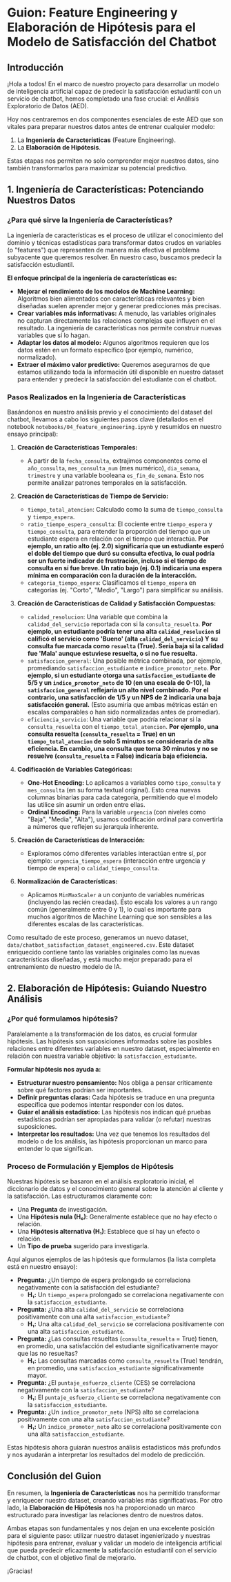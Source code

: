 # Guion: Feature Engineering y Elaboración de Hipótesis para el Modelo de Satisfacción del Chatbot

## Introducción

¡Hola a todos! En el marco de nuestro proyecto para desarrollar un modelo de inteligencia artificial capaz de predecir la satisfacción estudiantil con un servicio de chatbot, hemos completado una fase crucial: el Análisis Exploratorio de Datos (AED).

Hoy nos centraremos en dos componentes esenciales de este AED que son vitales para preparar nuestros datos antes de entrenar cualquier modelo:
1.  La **Ingeniería de Características** (Feature Engineering).
2.  La **Elaboración de Hipótesis**.

Estas etapas nos permiten no solo comprender mejor nuestros datos, sino también transformarlos para maximizar su potencial predictivo.

## 1. Ingeniería de Características: Potenciando Nuestros Datos

### ¿Para qué sirve la Ingeniería de Características?

La ingeniería de características es el proceso de utilizar el conocimiento del dominio y técnicas estadísticas para transformar datos crudos en variables (o "features") que representen de manera más efectiva el problema subyacente que queremos resolver. En nuestro caso, buscamos predecir la satisfacción estudiantil.

**El enfoque principal de la ingeniería de características es:**

*   **Mejorar el rendimiento de los modelos de Machine Learning:** Algoritmos bien alimentados con características relevantes y bien diseñadas suelen aprender mejor y generar predicciones más precisas.
*   **Crear variables más informativas:** A menudo, las variables originales no capturan directamente las relaciones complejas que influyen en el resultado. La ingeniería de características nos permite construir nuevas variables que sí lo hagan.
*   **Adaptar los datos al modelo:** Algunos algoritmos requieren que los datos estén en un formato específico (por ejemplo, numérico, normalizado).
*   **Extraer el máximo valor predictivo:** Queremos asegurarnos de que estamos utilizando toda la información útil disponible en nuestro dataset para entender y predecir la satisfacción del estudiante con el chatbot.

### Pasos Realizados en la Ingeniería de Características

Basándonos en nuestro análisis previo y el conocimiento del dataset del chatbot, llevamos a cabo los siguientes pasos clave (detallados en el notebook `notebooks/04_feature_engineering.ipynb` y resumidos en nuestro ensayo principal):

1.  **Creación de Características Temporales:**
    *   A partir de la `fecha_consulta`, extrajimos componentes como el `año_consulta`, `mes_consulta_num` (mes numérico), `dia_semana`, `trimestre` y una variable booleana `es_fin_de_semana`. Esto nos permite analizar patrones temporales en la satisfacción.

2.  **Creación de Características de Tiempo de Servicio:**
    *   `tiempo_total_atencion`: Calculado como la suma de `tiempo_consulta` y `tiempo_espera`.
    *   `ratio_tiempo_espera_consulta`: El cociente entre `tiempo_espera` y `tiempo_consulta`, para entender la proporción del tiempo que un estudiante espera en relación con el tiempo que interactúa. **Por ejemplo, un ratio alto (ej. 2.0) significaría que un estudiante esperó el doble del tiempo que duró su consulta efectiva, lo cual podría ser un fuerte indicador de frustración, incluso si el tiempo de consulta en sí fue breve. Un ratio bajo (ej. 0.1) indicaría una espera mínima en comparación con la duración de la interacción.**
    *   `categoria_tiempo_espera`: Clasificamos el `tiempo_espera` en categorías (ej. "Corto", "Medio", "Largo") para simplificar su análisis.

3.  **Creación de Características de Calidad y Satisfacción Compuestas:**
    *   `calidad_resolucion`: Una variable que combina la `calidad_del_servicio` reportada con si la `consulta_resuelta`. **Por ejemplo, un estudiante podría tener una alta `calidad_resolucion` si calificó el servicio como 'Bueno' (alta `calidad_del_servicio`) Y su consulta fue marcada como `resuelta` (True). Sería baja si la calidad fue 'Mala' aunque estuviese resuelta, o si no fue resuelta.**
    *   `satisfaccion_general`: Una posible métrica combinada, por ejemplo, promediando `satisfaccion_estudiante` e `indice_promotor_neto`. **Por ejemplo, si un estudiante otorga una `satisfaccion_estudiante` de 5/5 y un `indice_promotor_neto` de 10 (en una escala de 0-10), la `satisfaccion_general` reflejaría un alto nivel combinado. Por el contrario, una satisfacción de 1/5 y un NPS de 2 indicaría una baja satisfacción general.** (Esto asumiría que ambas métricas están en escalas comparables o han sido normalizadas antes de promediar).
    *   `eficiencia_servicio`: Una variable que podría relacionar si la `consulta_resuelta` con el `tiempo_total_atencion`. **Por ejemplo, una consulta resuelta (`consulta_resuelta` = True) en un `tiempo_total_atencion` de solo 5 minutos se consideraría de alta eficiencia. En cambio, una consulta que toma 30 minutos y no se resuelve (`consulta_resuelta` = False) indicaría baja eficiencia.**

4.  **Codificación de Variables Categóricas:**
    *   **One-Hot Encoding:** Lo aplicamos a variables como `tipo_consulta` y `mes_consulta` (en su forma textual original). Esto crea nuevas columnas binarias para cada categoría, permitiendo que el modelo las utilice sin asumir un orden entre ellas.
    *   **Ordinal Encoding:** Para la variable `urgencia` (con niveles como "Baja", "Media", "Alta"), usamos codificación ordinal para convertirla a números que reflejen su jerarquía inherente.

5.  **Creación de Características de Interacción:**
    *   Exploramos cómo diferentes variables interactúan entre sí, por ejemplo: `urgencia_tiempo_espera` (interacción entre urgencia y tiempo de espera) o `calidad_tiempo_consulta`.

6.  **Normalización de Características:**
    *   Aplicamos `MinMaxScaler` a un conjunto de variables numéricas (incluyendo las recién creadas). Esto escala los valores a un rango común (generalmente entre 0 y 1), lo cual es importante para muchos algoritmos de Machine Learning que son sensibles a las diferentes escalas de las características.

Como resultado de este proceso, generamos un nuevo dataset, `data/chatbot_satisfaction_dataset_engineered.csv`. Este dataset enriquecido contiene tanto las variables originales como las nuevas características diseñadas, y está mucho mejor preparado para el entrenamiento de nuestro modelo de IA.

## 2. Elaboración de Hipótesis: Guiando Nuestro Análisis

### ¿Por qué formulamos hipótesis?

Paralelamente a la transformación de los datos, es crucial formular hipótesis. Las hipótesis son suposiciones informadas sobre las posibles relaciones entre diferentes variables en nuestro dataset, especialmente en relación con nuestra variable objetivo: la `satisfaccion_estudiante`.

**Formular hipótesis nos ayuda a:**

*   **Estructurar nuestro pensamiento:** Nos obliga a pensar críticamente sobre qué factores podrían ser importantes.
*   **Definir preguntas claras:** Cada hipótesis se traduce en una pregunta específica que podemos intentar responder con los datos.
*   **Guiar el análisis estadístico:** Las hipótesis nos indican qué pruebas estadísticas podrían ser apropiadas para validar (o refutar) nuestras suposiciones.
*   **Interpretar los resultados:** Una vez que tenemos los resultados del modelo o de los análisis, las hipótesis proporcionan un marco para entender lo que significan.

### Proceso de Formulación y Ejemplos de Hipótesis

Nuestras hipótesis se basaron en el análisis exploratorio inicial, el diccionario de datos y el conocimiento general sobre la atención al cliente y la satisfacción. Las estructuramos claramente con:

*   Una **Pregunta** de investigación.
*   Una **Hipótesis nula (H₀)**: Generalmente establece que no hay efecto o relación.
*   Una **Hipótesis alternativa (H₁)**: Establece que sí hay un efecto o relación.
*   Un **Tipo de prueba** sugerido para investigarla.

Aquí algunos ejemplos de las hipótesis que formulamos (la lista completa está en nuestro ensayo):

*   **Pregunta:** ¿Un tiempo de espera prolongado se correlaciona negativamente con la satisfacción del estudiante?
    *   **H₁:** Un `tiempo_espera` prolongado se correlaciona negativamente con la `satisfaccion_estudiante`.
*   **Pregunta:** ¿Una alta `calidad_del_servicio` se correlaciona positivamente con una alta `satisfaccion_estudiante`?
    *   **H₁:** Una alta `calidad_del_servicio` se correlaciona positivamente con una alta `satisfaccion_estudiante`.
*   **Pregunta:** ¿Las consultas resueltas (`consulta_resuelta` = True) tienen, en promedio, una satisfacción del estudiante significativamente mayor que las no resueltas?
    *   **H₁:** Las consultas marcadas como `consulta_resuelta` (True) tendrán, en promedio, una `satisfaccion_estudiante` significativamente mayor.
*   **Pregunta:** ¿El `puntaje_esfuerzo_cliente` (CES) se correlaciona negativamente con la `satisfaccion_estudiante`?
    *   **H₁:** El `puntaje_esfuerzo_cliente` se correlaciona negativamente con la `satisfaccion_estudiante`.
*   **Pregunta:** ¿Un `indice_promotor_neto` (NPS) alto se correlaciona positivamente con una alta `satisfaccion_estudiante`?
    *   **H₁:** Un `indice_promotor_neto` alto se correlaciona positivamente con una alta `satisfaccion_estudiante`.

Estas hipótesis ahora guiarán nuestros análisis estadísticos más profundos y nos ayudarán a interpretar los resultados del modelo de predicción.

## Conclusión del Guion

En resumen, la **Ingeniería de Características** nos ha permitido transformar y enriquecer nuestro dataset, creando variables más significativas. Por otro lado, la **Elaboración de Hipótesis** nos ha proporcionado un marco estructurado para investigar las relaciones dentro de nuestros datos.

Ambas etapas son fundamentales y nos dejan en una excelente posición para el siguiente paso: utilizar nuestro dataset ingenierizado y nuestras hipótesis para entrenar, evaluar y validar un modelo de inteligencia artificial que pueda predecir eficazmente la satisfacción estudiantil con el servicio de chatbot, con el objetivo final de mejorarlo.

¡Gracias! 